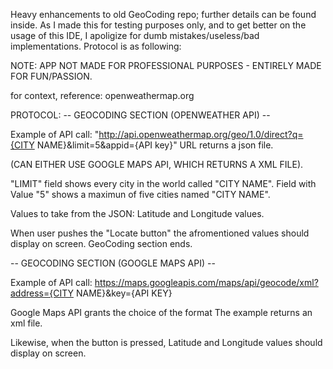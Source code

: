 Heavy enhancements to old GeoCoding repo; further details can be found inside.
As I made this for testing purposes only, and to get better on the usage of this IDE, I apoligize for dumb mistakes/useless/bad implementations.
Protocol is as following:


NOTE: APP NOT MADE FOR PROFESSIONAL PURPOSES - ENTIRELY MADE FOR FUN/PASSION.

for context, reference: openweathermap.org

PROTOCOL:
-- GEOCODING SECTION (OPENWEATHER API) --

Example of API call:
"http://api.openweathermap.org/geo/1.0/direct?q={CITY NAME}&limit=5&appid={API key}"
URL returns a json file.

(CAN EITHER USE GOOGLE MAPS API, WHICH RETURNS A XML FILE).

"LIMIT" field shows every city in the world called "CITY NAME".
Field with Value "5" shows a maximun of five cities named "CITY NAME".

Values to take from the JSON: Latitude and Longitude values.

When user pushes the "Locate button" the afromentioned values should display on screen.
GeoCoding section ends.

-- GEOCODING SECTION (GOOGLE MAPS API) --

Example of API call:
https://maps.googleapis.com/maps/api/geocode/xml?address={CITY NAME}&key={API KEY}

Google Maps API grants the choice of the format
The example returns an xml file.

Likewise, when the button is pressed, Latitude and Longitude values should display on screen.
